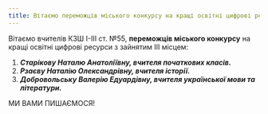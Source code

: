 ```yaml
---
title: Вітаємо переможців міського конкурсу на кращі освітні цифрові ресурси
---
```


Вітаємо вчителів КЗШ І-ІІІ ст. №55, **переможців міського конкурсу** на кращі освітні цифрові ресурси з зайнятим ІІІ місцем:

1. **_Старікову Наталю Анатоліївну, вчителя початкових класів._**
2. **_Рзаєву Наталію Олександрівну, вчителя історії._**
3. **_Добровольську Валерію Едуардівну, вчителя української мови та літератури._**

МИ ВАМИ ПИШАЄМОСЯ!

<slideshow />
